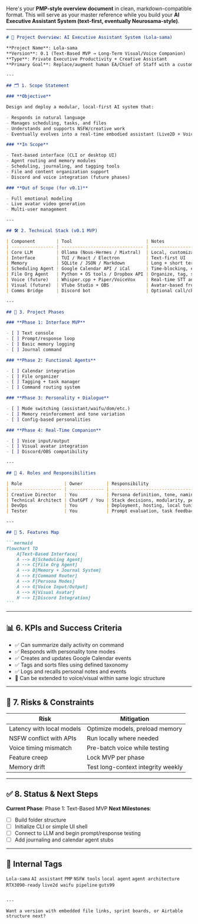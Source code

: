 Here's your **PMP-style overview document** in clean, markdown-compatible format. This will serve as your master reference while you build your **AI Executive Assistant System (text-first, eventually Neurosama-style)**.

---

````markdown
# 🧠 Project Overview: AI Executive Assistant System (Lola-sama)

**Project Name**: Lola-sama  
**Version**: 0.1 (Text-Based MVP → Long-Term Visual/Voice Companion)  
**Type**: Private Executive Productivity + Creative Assistant  
**Primary Goal**: Replace/augment human EA/Chief of Staff with a custom AI agent tailored to adult/creative workflows.

---

## 🗂️ 1. Scope Statement

### **Objective**

Design and deploy a modular, local-first AI system that:

- Responds in natural language
- Manages scheduling, tasks, and files
- Understands and supports NSFW/creative work
- Eventually evolves into a real-time embodied assistant (Live2D + Voice I/O)

### **In Scope**

- Text-based interface (CLI or desktop UI)
- Agent routing and memory modules
- Scheduling, journaling, and tagging tools
- File and content organization support
- Discord and voice integration (future phases)

### **Out of Scope (for v0.1)**

- Full emotional modeling
- Live avatar video generation
- Multi-user management

---

## 🛠️ 2. Technical Stack (v0.1 MVP)

| Component        | Tool                            | Notes                              |
| ---------------- | ------------------------------- | ---------------------------------- |
| Core LLM         | Ollama (Nous-Hermes / Mixtral)  | Local, customizable, NSFW-friendly |
| Interface        | TUI / React / Electron          | Text-first UI                      |
| Memory           | SQLite / JSON / Markdown        | Long + short term memory logging   |
| Scheduling Agent | Google Calendar API / iCal      | Time-blocking, event creation      |
| File Org Agent   | Python + OS tools / Dropbox API | Organize, tag, sort local or cloud |
| Voice (future)   | Whisper.cpp + Piper/VoiceVox    | Real-time STT and TTS pipeline     |
| Visual (future)  | VTube Studio + OBS              | Avatar-based front-end             |
| Comms Bridge     | Discord bot                     | Optional call/chat bridge          |

---

## 📆 3. Project Phases

### **Phase 1: Interface MVP**

- [ ] Text console
- [ ] Prompt/response loop
- [ ] Basic memory logging
- [ ] Journal command

### **Phase 2: Functional Agents**

- [ ] Calendar integration
- [ ] File organizer
- [ ] Tagging + task manager
- [ ] Command routing system

### **Phase 3: Personality + Dialogue**

- [ ] Mode switching (assistant/waifu/dom/etc.)
- [ ] Memory reinforcement and tone variation
- [ ] Config-based personalities

### **Phase 4: Real-Time Companion**

- [ ] Voice input/output
- [ ] Visual avatar integration
- [ ] Discord/OBS compatibility

---

## 👥 4. Roles and Responsibilities

| Role                | Owner         | Responsibility                                   |
| ------------------- | ------------- | ------------------------------------------------ |
| Creative Director   | You           | Persona definition, tone, naming, interface flow |
| Technical Architect | ChatGPT / You | Stack decisions, modularity, performance tuning  |
| DevOps              | You           | Deployment, hosting, local tuning                |
| Tester              | You           | Prompt evaluation, task feedback, memory QA      |

---

## 🧩 5. Features Map

```mermaid
flowchart TD
    A[Text-Based Interface]
    A --> B[Scheduling Agent]
    A --> C[File Org Agent]
    A --> D[Memory + Journal System]
    A --> E[Command Router]
    A --> F[Persona Modes]
    A --> G[Voice Input/Output]
    A --> H[Visual Avatar]
    H --> I[Discord Integration]
```
````

---

## 📊 6. KPIs and Success Criteria

- ✅ Can summarize daily activity on command
- ✅ Responds with personality tone modes
- ✅ Creates and updates Google Calendar events
- ✅ Tags and sorts files using defined taxonomy
- ✅ Logs and recalls personal notes and events
- 🧪 Can be extended to voice/visual within same logic structure

---

## 🛑 7. Risks & Constraints

| Risk                      | Mitigation                         |
| ------------------------- | ---------------------------------- |
| Latency with local models | Optimize models, preload memory    |
| NSFW conflict with APIs   | Run locally where needed           |
| Voice timing mismatch     | Pre-batch voice while testing      |
| Feature creep             | Lock MVP per phase                 |
| Memory drift              | Test long-context integrity weekly |

---

## ✅ 8. Status & Next Steps

**Current Phase**: Phase 1: Text-Based MVP
**Next Milestones**:

- [ ] Build folder structure
- [ ] Initialize CLI or simple UI shell
- [ ] Connect to LLM and begin prompt/response testing
- [ ] Add journaling and calendar agent stubs

---

## 🧪 Internal Tags

`Lola-sama` `AI assistant` `PMP` `NSFW tools` `local agent` `agent architecture` `RTX3090-ready` `live2d waifu pipeline` `guts99`

```

---

Want a version with embedded file links, sprint boards, or Airtable structure next?
```
